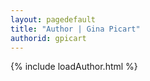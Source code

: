```yaml
---
layout: pagedefault
title: "Author | Gina Picart"
authorid: gpicart
---
```

{% include loadAuthor.html %}
